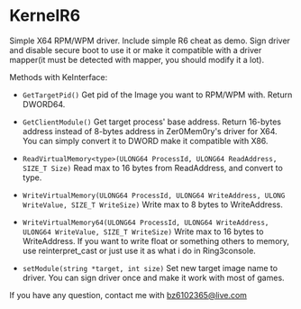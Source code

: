 # KernelR6
Simple X64 RPM/WPM driver. Include simple R6 cheat as demo.
Sign driver and disable secure boot to use it or make it compatible with a driver mapper(it must be detected with mapper, you should modify it a lot).

Methods with KeInterface:

* `GetTargetPid()`
Get pid of the Image you want to RPM/WPM with. Return DWORD64.

* `GetClientModule()`
Get target process' base address. Return 16-bytes address instead of 8-bytes address in Zer0Mem0ry's driver for X64. You can simply convert it to DWORD make it compatible with X86.

* `ReadVirtualMemory<type>(ULONG64 ProcessId, ULONG64 ReadAddress, SIZE_T Size)`
Read max to 16 bytes from ReadAddress, and convert to type.

* `WriteVirtualMemory(ULONG64 ProcessId, ULONG64 WriteAddress, ULONG WriteValue, SIZE_T WriteSize)`
Write max to 8 bytes to WriteAddress.

* `WriteVirtualMemory64(ULONG64 ProcessId, ULONG64 WriteAddress, ULONG64 WriteValue, SIZE_T WriteSize)`
Write max to 16 bytes to WriteAddress. If you want to write float or something others to memory, use reinterpret_cast or just use it as what i do in Ring3console.

* `setModule(string *target, int size)`
Set new target image name to driver. You can sign driver once and make it work with most of games.

If you have any question, contact me with bz6102365@live.com
